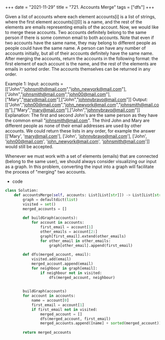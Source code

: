 +++ 
date = "2021-11-29"
title = "721. Accounts Merge"
tags = ["dfs"]
+++

Given a list of accounts where each element accounts[i] is a list of strings, where the first element accounts[i][0] is a name, and the rest of the elements are emails representing emails of the account.
Now, we would like to merge these accounts. Two accounts definitely belong to the same person if there is some common email to both accounts. Note that even if two accounts have the same name, they may belong to different people as people could have the same name. A person can have any number of accounts initially, but all of their accounts definitely have the same name.
After merging the accounts, return the accounts in the following format: the first element of each account is the name, and the rest of the elements are emails in sorted order. The accounts themselves can be returned in any order.
 
Example 1:
Input: accounts = [["John","johnsmith@mail.com","john_newyork@mail.com"],["John","johnsmith@mail.com","john00@mail.com"],["Mary","mary@mail.com"],["John","johnnybravo@mail.com"]] Output: [["John","john00@mail.com","john_newyork@mail.com","johnsmith@mail.com"],["Mary","mary@mail.com"],["John","johnnybravo@mail.com"]] Explanation: The first and second John's are the same person as they have the common email "johnsmith@mail.com". The third John and Mary are different people as none of their email addresses are used by other accounts. We could return these lists in any order, for example the answer [['Mary', 'mary@mail.com'], ['John', 'johnnybravo@mail.com'], ['John', 'john00@mail.com', 'john_newyork@mail.com', 'johnsmith@mail.com']] would still be accepted.


Whenever we must work with a set of elements (emails) that are connected (belong to the same user), we should always consider visualizing our input as a graph. In this problem, converting the input into a graph will facilitate the process of "merging" two accounts.
- code
```py
class Solution:
    def accountsMerge(self, accounts: List[List[str]]) -> List[List[str]]:
        graph = defaultdict(list)
        visited = set()
        merged_accounts = []
        
        def buildGraph(accounts):
            for account in accounts:
                first_email = account[1]
                other_emails = account[2:]
                graph[first_email].extend(other_emails)
                for other_email in other_emails:
                    graph[other_email].append(first_email)
                    
        def dfs(merged_account, email):
            visited.add(email)
            merged_account.append(email)
            for neighbour in graph[email]:
                if neighbour not in visited:
                    dfs(merged_account, neighbour)
            
        
        buildGraph(accounts)
        for account in accounts:
            name = account[0]
            first_email = account[1]
            if first_email not in visited:
                merged_account = []
                dfs(merged_account, first_email)
                merged_accounts.append([name] + sorted(merged_account))
        
        return merged_accounts
```
